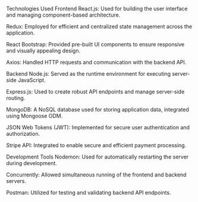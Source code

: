 Technologies Used
Frontend
React.js: Used for building the user interface and managing component-based architecture.

Redux: Employed for efficient and centralized state management across the application.

React Bootstrap: Provided pre-built UI components to ensure responsive and visually appealing design.

Axios: Handled HTTP requests and communication with the backend API.

Backend
Node.js: Served as the runtime environment for executing server-side JavaScript.

Express.js: Used to create robust API endpoints and manage server-side routing.

MongoDB: A NoSQL database used for storing application data, integrated using Mongoose ODM.

JSON Web Tokens (JWT): Implemented for secure user authentication and authorization.

Stripe API: Integrated to enable secure and efficient payment processing.

Development Tools
Nodemon: Used for automatically restarting the server during development.

Concurrently: Allowed simultaneous running of the frontend and backend servers.

Postman: Utilized for testing and validating backend API endpoints.
